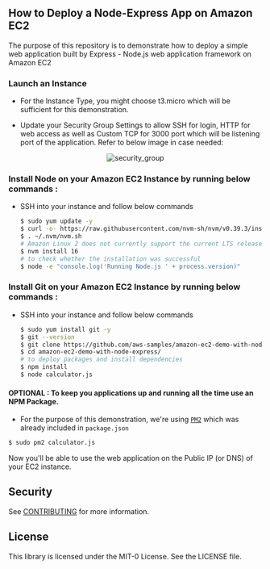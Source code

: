 ## How to Deploy a Node-Express App on Amazon EC2

The purpose of this repository is to demonstrate how to deploy a simple web application built by Express - Node.js web application framework on Amazon EC2  


###  Launch an Instance

- For the Instance Type, you might choose t3.micro which will be sufficient for
this demonstration.

- Update your Security Group Settings to allow SSH for login, HTTP for web access
as well as Custom TCP for 3000 port which will be listening port of the
application. Refer to below image in case needed:
<p align="center">
    <img src="./diagram/security_group.png" alt="security_group" />
<p>


### Install Node on your Amazon EC2 Instance by running below commands :

- SSH into your instance and follow below commands

    ```bash
    $ sudo yum update -y
    $ curl -o- https://raw.githubusercontent.com/nvm-sh/nvm/v0.39.3/install.sh | bash
    $ . ~/.nvm/nvm.sh
    # Amazon Linux 2 does not currently support the current LTS release (version 18.x) of Node.js.
    $ nvm install 16 
    # to check whether the installation was successful   
    $ node -e "console.log('Running Node.js ' + process.version)"
    ```

### Install Git on your Amazon EC2 Instance by running below commands :

- SSH into your instance and follow below commands

    ```bash
    $ sudo yum install git -y
    $ git --version
    $ git clone https://github.com/aws-samples/amazon-ec2-demo-with-node-express
    $ cd amazon-ec2-demo-with-node-express/
    # to deploy packages and install dependencies  
    $ npm install
    $ node calculator.js
    ```

#### OPTIONAL : To keep you applications up and running all the time use an NPM Package.

- For the purpose of this demonstration, we're using [`PM2`](https://www.npmjs.com/package/pm2) which was already included in `package.json`
```bash
$ sudo pm2 calculator.js
```

Now you'll be able to use the web application on the Public IP (or DNS) of your
EC2 instance.

## Security

See [CONTRIBUTING](CONTRIBUTING.md#security-issue-notifications) for more information.

## License

This library is licensed under the MIT-0 License. See the LICENSE file.
